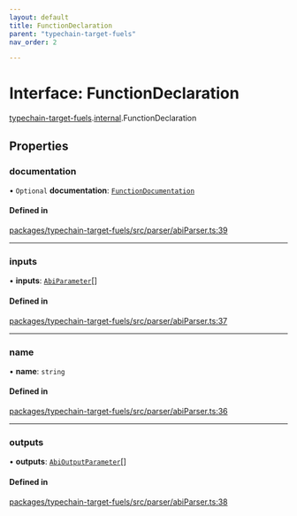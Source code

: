 ```yaml
---
layout: default
title: FunctionDeclaration
parent: "typechain-target-fuels"
nav_order: 2

---
```


# Interface: FunctionDeclaration

[typechain-target-fuels](../index.md).[internal](../namespaces/internal.md).FunctionDeclaration

## Properties

### documentation

• `Optional` **documentation**: [`FunctionDocumentation`](internal-FunctionDocumentation.md)

#### Defined in

[packages/typechain-target-fuels/src/parser/abiParser.ts:39](https://github.com/FuelLabs/fuels-ts/blob/master/packages/typechain-target-fuels/src/parser/abiParser.ts#L39)

___

### inputs

• **inputs**: [`AbiParameter`](internal-AbiParameter.md)[]

#### Defined in

[packages/typechain-target-fuels/src/parser/abiParser.ts:37](https://github.com/FuelLabs/fuels-ts/blob/master/packages/typechain-target-fuels/src/parser/abiParser.ts#L37)

___

### name

• **name**: `string`

#### Defined in

[packages/typechain-target-fuels/src/parser/abiParser.ts:36](https://github.com/FuelLabs/fuels-ts/blob/master/packages/typechain-target-fuels/src/parser/abiParser.ts#L36)

___

### outputs

• **outputs**: [`AbiOutputParameter`](internal-AbiOutputParameter.md)[]

#### Defined in

[packages/typechain-target-fuels/src/parser/abiParser.ts:38](https://github.com/FuelLabs/fuels-ts/blob/master/packages/typechain-target-fuels/src/parser/abiParser.ts#L38)
